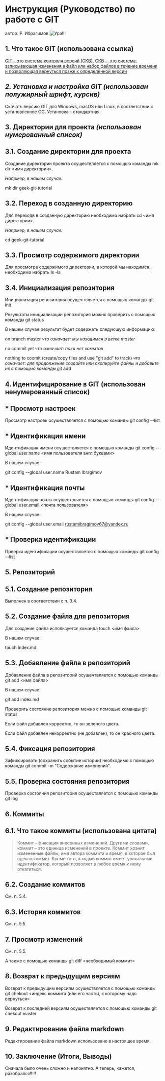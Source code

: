 # **Инструкция (Руководство) по работе с GIT**

автор: Р. Ибрагимов ![Ура!!!](1555301308_e-news.su_1555301303.jpg)

## **1. Что такое GIT (использована ссылка)**

[GIT - это система контроля версий (СКВ). СКВ — это система, записывающая изменения в файл или набор файлов в течение времени и позволяющая вернуться позже к определённой версии](https://javarush.ru/groups/posts/2683-nachalo-rabotih-s-git-podrobnihy-gayd-dlja-novichkovhtmlacademy.ru)

## **_2. Установка и настройка GIT (использован полужирный шрифт, курсив)_**

Скачать версию GIT для Windows, macOS или Linux, в соответствии с установленное ОС. Установка - стандартная.

## 3. __Директории для проекта *(использован нумерованный список)*__

## 3.1. Создание директории для проекта

Создание директории проекта осуществляется с помощью команды mk dir <имя директории>.

*Напрмер, в нашем случае:*

mk dir geek-git-tutorial

## 3.2. Переход в созданную директорию

Для переходв в созданную директорию необходимо набрать cd <имя директории>.

*Напрмер, в нашем случае:*

cd geek-git-tutorial

## 3.3. Просмотр содержимого директории

Для просмотра содержимого директории, в которой мы находимся, необходимо набрать ls -la

## 3.4. Инициализация репозитория

Инициализация репозитория осуществляется с помощью команды git init

Результаты инициализации репозитория можно проверить с помощью команды git status

В нашем случае результат будет содержать следующую информацию:

on branch master *что означает: мы находимся в ветке master*

no commit yet *что означает: пока нет коммтов*

nothing to coomit (create/copy files and use "git add" to track) *что означает: для продолжения создайте или скопируйте файлы и добавьте их с помощью команды* git add

## **4. Идентифицирование в GIT (использован ненумерованный список)**

## * Просмотр настроек

Просмотр настроек осушествляется с помощью команды git config --list

## * Идентификация имени

Идентификация имени осушествляется с помощью команды 
git config --global user.name <имя пользователя англ буквами>

В нашем случае:

git config --global user.name Rustam Ibragimov

## * Идентификация почты

Идентификация почты осушествляется с помощью команды 
git config --global user.email <почта пользователя>

В нашем случае:

git config --global user.email rustamibragimov67@yandex.ru

## * Проверка идентификации

Прверка идентификации осушествляется с помощью команды git config --list

## **5. Репозиторий**

## 5.1. Создание репозитория

Выполнен в соответствии с п. 3.4.

## 5.2. Создание файла для репозитория

Для создание файла используется команда touch <имя файла>

В нашем случае:

touch index.md

## 5.3. Добавление файла в репозиторий

Добавление файла в репозиторий осущечтвляется с помощью команды git add <имя файла>

В нашем случае:

git add index.md

Проверить состояние репозитория можно с помощью команды git status

Если файл добавлен корректно, то он зеленого цвета.

Если файл добавлен некорректно (не добавлен), то он красного цвета.

## 5.4. Фиксация репозитория

Зафиксировать (сохранить событие истории) необходимо с помощью команды git commit -m "Содержание изменений".

## 5.5. Проверка состояния репозитория

Проверка состояния репозитория осуществляется с помощью команды git log

## **6. Коммиты**

## 6.1. Что такое коммиты (использована цитата)

> Коммит – фиксация внесенных изменений. Другими словами, коммит – это единица изменений в проекте. Коммит хранит измененные файлы, имя автора коммита и время, в которое был сделан коммит. Кроме того, каждый коммит имеет уникальный идентификатор, который позволяет в любое время к нему откатиться.

## 6.2. Создание коммитов

См. п. 5.4.

## 6.3. История коммитов

См. п. 5.5.

## **7. Просмотр изменений**

См. п. 5.5.

А также с помощью команды git diff <необходимый коммит>

## **8. Возврат к предыдущим версиям**

Возврат к предыдущим версиям осуществляется с помощью команды git chekout <индекс коммита (или его часть), к которому надо вернуться>

Возврат к последней версиям осуществляется с помощью команды git chekout master

## **9. Редактирование файла markdown**

Редактирование файла markdown использовано в настоящее время.

## **10. Заключение (Итоги, Выводы)**

Сначала было очень сложно и непонятно. А теперь, кажется, разобрался!!!!!
